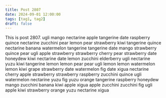 ```yaml
---
title: Post 2807
date: 2024-09-01 12:00:00
tags: [tag1, tag2]
draft: false
---
```

This is post 2807.
ugli
mango
nectarine
apple
tangerine
date
raspberry
quince
nectarine
zucchini
pear
lemon
pear
strawberry
kiwi
tangerine
quince
nectarine
banana
watermelon
tangerine
tangerine
date
mango
strawberry
quince
pear
ugli
apple
strawberry
strawberry
cherry
pear
strawberry
date
honeydew
kiwi
nectarine
date
lemon
zucchini
elderberry
ugli
nectarine
yuzu
kiwi
tangerine
lemon
lemon
pear
pear
ugli
lemon
lemon
watermelon
lemon
kiwi
grape
strawberry
date
watermelon
fig
date
xigua
nectarine
cherry
apple
strawberry
strawberry
raspberry
zucchini
quince
ugli
watermelon
nectarine
yuzu
fig
yuzu
orange
tangerine
raspberry
honeydew
mango
zucchini
banana
kiwi
apple
xigua
apple
zucchini
zucchini
fig
ugli
apple
kiwi
strawberry
orange
yuzu
nectarine
xigua
